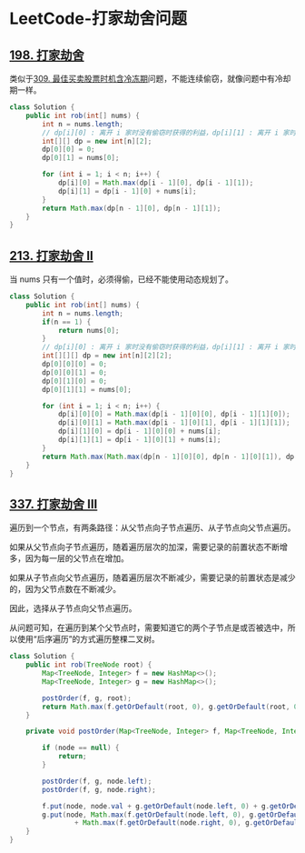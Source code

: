 # LeetCode-打家劫舍问题

## [198. 打家劫舍](https://leetcode-cn.com/problems/house-robber/)

类似于[309. 最佳买卖股票时机含冷冻期](https://leetcode-cn.com/problems/best-time-to-buy-and-sell-stock-with-cooldown/)问题，不能连续偷窃，就像问题中有冷却期一样。

```java
class Solution {
    public int rob(int[] nums) {
        int n = nums.length;
        // dp[i][0] : 离开 i 家时没有偷窃时获得的利益，dp[i][1] : 离开 i 家时有偷窃时获得的利益
        int[][] dp = new int[n][2];
        dp[0][0] = 0;
        dp[0][1] = nums[0];

        for (int i = 1; i < n; i++) {
            dp[i][0] = Math.max(dp[i - 1][0], dp[i - 1][1]);
            dp[i][1] = dp[i - 1][0] + nums[i];
        }
        return Math.max(dp[n - 1][0], dp[n - 1][1]);
    }
}
```

## [213. 打家劫舍 II](https://leetcode-cn.com/problems/house-robber-ii/)

当 nums 只有一个值时，必须得偷，已经不能使用动态规划了。

```java
class Solution {
    public int rob(int[] nums) {
        int n = nums.length;
        if(n == 1) {
            return nums[0];
        }
        // dp[i][0] : 离开 i 家时没有偷窃时获得的利益，dp[i][1] : 离开 i 家时有偷窃时获得的利益
        int[][][] dp = new int[n][2][2];
        dp[0][0][0] = 0;
        dp[0][0][1] = 0;
        dp[0][1][0] = 0;
        dp[0][1][1] = nums[0];

        for (int i = 1; i < n; i++) {
            dp[i][0][0] = Math.max(dp[i - 1][0][0], dp[i - 1][1][0]);
            dp[i][0][1] = Math.max(dp[i - 1][0][1], dp[i - 1][1][1]);
            dp[i][1][0] = dp[i - 1][0][0] + nums[i];
            dp[i][1][1] = dp[i - 1][0][1] + nums[i];
        }
        return Math.max(Math.max(dp[n - 1][0][0], dp[n - 1][0][1]), dp[n - 1][1][0]);
    }
}
```

## [337. 打家劫舍 III](https://leetcode-cn.com/problems/house-robber-iii/)

遍历到一个节点，有两条路径：从父节点向子节点遍历、从子节点向父节点遍历。

如果从父节点向子节点遍历，随着遍历层次的加深，需要记录的前置状态不断增多，因为每一层的父节点在增加。

如果从子节点向父节点遍历，随着遍历层次不断减少，需要记录的前置状态是减少的，因为父节点数在不断减少。

因此，选择从子节点向父节点遍历。



从问题可知，在遍历到某个父节点时，需要知道它的两个子节点是或否被选中，所以使用“后序遍历”的方式遍历整棵二叉树。

```java
class Solution {
    public int rob(TreeNode root) {
        Map<TreeNode, Integer> f = new HashMap<>();
        Map<TreeNode, Integer> g = new HashMap<>();

        postOrder(f, g, root);
        return Math.max(f.getOrDefault(root, 0), g.getOrDefault(root, 0));
    }

    private void postOrder(Map<TreeNode, Integer> f, Map<TreeNode, Integer> g, TreeNode node) {

        if (node == null) {
            return;
        }

        postOrder(f, g, node.left);
        postOrder(f, g, node.right);

        f.put(node, node.val + g.getOrDefault(node.left, 0) + g.getOrDefault(node.right, 0));
        g.put(node, Math.max(f.getOrDefault(node.left, 0), g.getOrDefault(node.left, 0))
                + Math.max(f.getOrDefault(node.right, 0), g.getOrDefault(node.right, 0)));
    }
}
```



